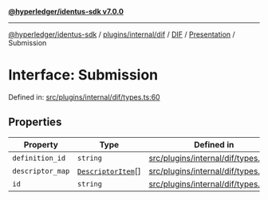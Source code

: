 [**@hyperledger/identus-sdk v7.0.0**](../../../../../../../../README.md)

***

[@hyperledger/identus-sdk](../../../../../../../../README.md) / [plugins/internal/dif](../../../../../README.md) / [DIF](../../../README.md) / [Presentation](../README.md) / Submission

# Interface: Submission

Defined in: [src/plugins/internal/dif/types.ts:60](https://github.com/hyperledger/identus-edge-agent-sdk-ts/blob/96423ee84b124a31ce63036d9d623d1cb73a13c2/src/plugins/internal/dif/types.ts#L60)

## Properties

| Property | Type | Defined in |
| ------ | ------ | ------ |
| <a id="definition_id"></a> `definition_id` | `string` | [src/plugins/internal/dif/types.ts:62](https://github.com/hyperledger/identus-edge-agent-sdk-ts/blob/96423ee84b124a31ce63036d9d623d1cb73a13c2/src/plugins/internal/dif/types.ts#L62) |
| <a id="descriptor_map"></a> `descriptor_map` | [`DescriptorItem`](../namespaces/Submission/interfaces/DescriptorItem.md)[] | [src/plugins/internal/dif/types.ts:63](https://github.com/hyperledger/identus-edge-agent-sdk-ts/blob/96423ee84b124a31ce63036d9d623d1cb73a13c2/src/plugins/internal/dif/types.ts#L63) |
| <a id="id"></a> `id` | `string` | [src/plugins/internal/dif/types.ts:61](https://github.com/hyperledger/identus-edge-agent-sdk-ts/blob/96423ee84b124a31ce63036d9d623d1cb73a13c2/src/plugins/internal/dif/types.ts#L61) |
